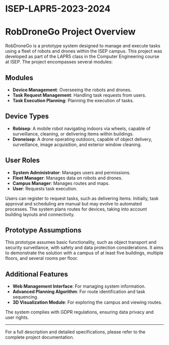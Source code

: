 # ISEP-LAPR5-2023-2024

# RobDroneGo Project Overview

RobDroneGo is a prototype system designed to manage and execute tasks using a fleet of robots and drones within the ISEP campus. This project was developed as part of the LAPR5 class in the Computer Engineering course at ISEP. The project encompasses several modules:

## Modules
- **Device Management**: Overseeing the robots and drones.
- **Task Request Management**: Handling task requests from users.
- **Task Execution Planning**: Planning the execution of tasks.

## Device Types
- **Robisep**: A mobile robot navigating indoors via wheels, capable of surveillance, cleaning, or delivering items within buildings.
- **Droneisep**: A drone operating outdoors, capable of object delivery, surveillance, image acquisition, and exterior window cleaning.

## User Roles
- **System Administrator**: Manages users and permissions.
- **Fleet Manager**: Manages data on robots and drones.
- **Campus Manager**: Manages routes and maps.
- **User**: Requests task execution.

Users can register to request tasks, such as delivering items. Initially, task approval and scheduling are manual but may evolve to automated processes. The system plans routes for devices, taking into account building layouts and connectivity.

## Prototype Assumptions
This prototype assumes basic functionality, such as object transport and security surveillance, with safety and data protection considerations. It aims to demonstrate the solution with a campus of at least five buildings, multiple floors, and several rooms per floor.

## Additional Features
- **Web Management Interface**: For managing system information.
- **Advanced Planning Algorithm**: For route identification and task sequencing.
- **3D Visualization Module**: For exploring the campus and viewing routes.

The system complies with GDPR regulations, ensuring data privacy and user rights.

---

For a full description and detailed specifications, please refer to the complete project documentation.
